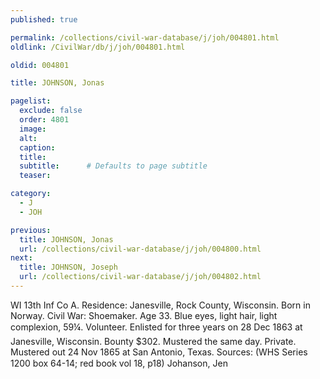 ```yaml
---
published: true

permalink: /collections/civil-war-database/j/joh/004801.html
oldlink: /CivilWar/db/j/joh/004801.html

oldid: 004801

title: JOHNSON, Jonas

pagelist:
  exclude: false
  order: 4801
  image: 
  alt:
  caption:
  title:
  subtitle:      # Defaults to page subtitle
  teaser:

category: 
  - J 
  - JOH

previous:
  title: JOHNSON, Jonas
  url: /collections/civil-war-database/j/joh/004800.html  
next:
  title: JOHNSON, Joseph
  url: /collections/civil-war-database/j/joh/004802.html   
---
```

WI 13th Inf Co A. Residence: Janesville, Rock County, Wisconsin. Born in Norway. Civil War: Shoemaker. Age 33. Blue eyes, light hair, light complexion, 5&#146;9&frac14;&#148;. Volunteer. Enlisted for three years on 28 Dec 1863 at Janesville, Wisconsin. Bounty $302. Mustered the same day. Private. Mustered out 24 Nov 1865 at San Antonio, Texas. Sources: (WHS Series 1200 box 64-14; red book vol 18, p18) &#147;Johanson, Jen&#148;